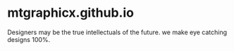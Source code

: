 # mtgraphicx.github.io
Designers may be the true intellectuals of the future. we make eye catching designs 100%.
